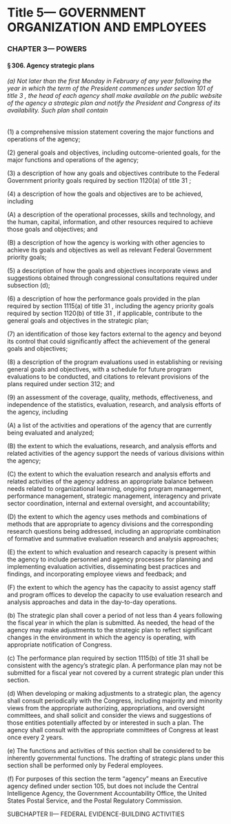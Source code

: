 
# Title 5— GOVERNMENT ORGANIZATION AND EMPLOYEES
### CHAPTER 3— POWERS
#### § 306. Agency strategic plans
###### (a) Not later than the first Monday in February of any year following the year in which the term of the President commences under section 101 of title 3 , the head of each agency shall make available on the public website of the agency a strategic plan and notify the President and Congress of its availability. Such plan shall contain

(1) a comprehensive mission statement covering the major functions and operations of the agency;

(2) general goals and objectives, including outcome-oriented goals, for the major functions and operations of the agency;

(3) a description of how any goals and objectives contribute to the Federal Government priority goals required by section 1120(a) of title 31 ;

(4) a description of how the goals and objectives are to be achieved, including

(A) a description of the operational processes, skills and technology, and the human, capital, information, and other resources required to achieve those goals and objectives; and

(B) a description of how the agency is working with other agencies to achieve its goals and objectives as well as relevant Federal Government priority goals;

(5) a description of how the goals and objectives incorporate views and suggestions obtained through congressional consultations required under subsection (d);

(6) a description of how the performance goals provided in the plan required by section 1115(a) of title 31 , including the agency priority goals required by section 1120(b) of title 31 , if applicable, contribute to the general goals and objectives in the strategic plan;

(7) an identification of those key factors external to the agency and beyond its control that could significantly affect the achievement of the general goals and objectives;

(8) a description of the program evaluations used in establishing or revising general goals and objectives, with a schedule for future program evaluations to be conducted, and citations to relevant provisions of the plans required under section 312; and

(9) an assessment of the coverage, quality, methods, effectiveness, and independence of the statistics, evaluation, research, and analysis efforts of the agency, including

(A) a list of the activities and operations of the agency that are currently being evaluated and analyzed;

(B) the extent to which the evaluations, research, and analysis efforts and related activities of the agency support the needs of various divisions within the agency;

(C) the extent to which the evaluation research and analysis efforts and related activities of the agency address an appropriate balance between needs related to organizational learning, ongoing program management, performance management, strategic management, interagency and private sector coordination, internal and external oversight, and accountability;

(D) the extent to which the agency uses methods and combinations of methods that are appropriate to agency divisions and the corresponding research questions being addressed, including an appropriate combination of formative and summative evaluation research and analysis approaches;

(E) the extent to which evaluation and research capacity is present within the agency to include personnel and agency processes for planning and implementing evaluation activities, disseminating best practices and findings, and incorporating employee views and feedback; and

(F) the extent to which the agency has the capacity to assist agency staff and program offices to develop the capacity to use evaluation research and analysis approaches and data in the day-to-day operations.

(b) The strategic plan shall cover a period of not less than 4 years following the fiscal year in which the plan is submitted. As needed, the head of the agency may make adjustments to the strategic plan to reflect significant changes in the environment in which the agency is operating, with appropriate notification of Congress.

(c) The performance plan required by section 1115(b) of title 31 shall be consistent with the agency’s strategic plan. A performance plan may not be submitted for a fiscal year not covered by a current strategic plan under this section.

(d) When developing or making adjustments to a strategic plan, the agency shall consult periodically with the Congress, including majority and minority views from the appropriate authorizing, appropriations, and oversight committees, and shall solicit and consider the views and suggestions of those entities potentially affected by or interested in such a plan. The agency shall consult with the appropriate committees of Congress at least once every 2 years.

(e) The functions and activities of this section shall be considered to be inherently governmental functions. The drafting of strategic plans under this section shall be performed only by Federal employees.

(f) For purposes of this section the term “agency” means an Executive agency defined under section 105, but does not include the Central Intelligence Agency, the Government Accountability Office, the United States Postal Service, and the Postal Regulatory Commission.

SUBCHAPTER II— FEDERAL EVIDENCE-BUILDING ACTIVITIES
